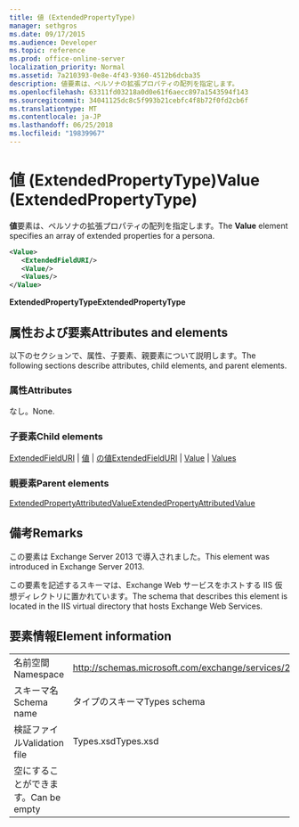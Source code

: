 ```yaml
---
title: 値 (ExtendedPropertyType)
manager: sethgros
ms.date: 09/17/2015
ms.audience: Developer
ms.topic: reference
ms.prod: office-online-server
localization_priority: Normal
ms.assetid: 7a210393-0e8e-4f43-9360-4512b6dcba35
description: 値要素は、ペルソナの拡張プロパティの配列を指定します。
ms.openlocfilehash: 63311fd03218a0d0e61f6aecc897a1543594f143
ms.sourcegitcommit: 34041125dc8c5f993b21cebfc4f8b72f0fd2cb6f
ms.translationtype: MT
ms.contentlocale: ja-JP
ms.lasthandoff: 06/25/2018
ms.locfileid: "19839967"
---
```

# <a name="value-extendedpropertytype"></a><span data-ttu-id="2d489-103">値 (ExtendedPropertyType)</span><span class="sxs-lookup"><span data-stu-id="2d489-103">Value (ExtendedPropertyType)</span></span>

<span data-ttu-id="2d489-104">**値**要素は、ペルソナの拡張プロパティの配列を指定します。</span><span class="sxs-lookup"><span data-stu-id="2d489-104">The **Value** element specifies an array of extended properties for a persona.</span></span> 
  
```XML
<Value>
   <ExtendedFieldURI/>
   <Value/>
   <Values/>
</Value>
```

<span data-ttu-id="2d489-105">**ExtendedPropertyType**</span><span class="sxs-lookup"><span data-stu-id="2d489-105">**ExtendedPropertyType**</span></span>

## <a name="attributes-and-elements"></a><span data-ttu-id="2d489-106">属性および要素</span><span class="sxs-lookup"><span data-stu-id="2d489-106">Attributes and elements</span></span>

<span data-ttu-id="2d489-107">以下のセクションで、属性、子要素、親要素について説明します。</span><span class="sxs-lookup"><span data-stu-id="2d489-107">The following sections describe attributes, child elements, and parent elements.</span></span>
  
### <a name="attributes"></a><span data-ttu-id="2d489-108">属性</span><span class="sxs-lookup"><span data-stu-id="2d489-108">Attributes</span></span>

<span data-ttu-id="2d489-109">なし。</span><span class="sxs-lookup"><span data-stu-id="2d489-109">None.</span></span>
  
### <a name="child-elements"></a><span data-ttu-id="2d489-110">子要素</span><span class="sxs-lookup"><span data-stu-id="2d489-110">Child elements</span></span>

<span data-ttu-id="2d489-111">[ExtendedFieldURI](extendedfielduri.md) | [値](value.md) | [の値](values.md)</span><span class="sxs-lookup"><span data-stu-id="2d489-111">[ExtendedFieldURI](extendedfielduri.md) | [Value](value.md) | [Values](values.md)</span></span>
  
### <a name="parent-elements"></a><span data-ttu-id="2d489-112">親要素</span><span class="sxs-lookup"><span data-stu-id="2d489-112">Parent elements</span></span>

[<span data-ttu-id="2d489-113">ExtendedPropertyAttributedValue</span><span class="sxs-lookup"><span data-stu-id="2d489-113">ExtendedPropertyAttributedValue</span></span>](extendedpropertyattributedvalue.md)
  
## <a name="remarks"></a><span data-ttu-id="2d489-114">備考</span><span class="sxs-lookup"><span data-stu-id="2d489-114">Remarks</span></span>

<span data-ttu-id="2d489-115">この要素は Exchange Server 2013 で導入されました。</span><span class="sxs-lookup"><span data-stu-id="2d489-115">This element was introduced in Exchange Server 2013.</span></span>
  
<span data-ttu-id="2d489-116">この要素を記述するスキーマは、Exchange Web サービスをホストする IIS 仮想ディレクトリに置かれています。</span><span class="sxs-lookup"><span data-stu-id="2d489-116">The schema that describes this element is located in the IIS virtual directory that hosts Exchange Web Services.</span></span>
  
## <a name="element-information"></a><span data-ttu-id="2d489-117">要素情報</span><span class="sxs-lookup"><span data-stu-id="2d489-117">Element information</span></span>

|||
|:-----|:-----|
|<span data-ttu-id="2d489-118">名前空間</span><span class="sxs-lookup"><span data-stu-id="2d489-118">Namespace</span></span>  <br/> |http://schemas.microsoft.com/exchange/services/2006/types  <br/> |
|<span data-ttu-id="2d489-119">スキーマ名</span><span class="sxs-lookup"><span data-stu-id="2d489-119">Schema name</span></span>  <br/> |<span data-ttu-id="2d489-120">タイプのスキーマ</span><span class="sxs-lookup"><span data-stu-id="2d489-120">Types schema</span></span>  <br/> |
|<span data-ttu-id="2d489-121">検証ファイル</span><span class="sxs-lookup"><span data-stu-id="2d489-121">Validation file</span></span>  <br/> |<span data-ttu-id="2d489-122">Types.xsd</span><span class="sxs-lookup"><span data-stu-id="2d489-122">Types.xsd</span></span>  <br/> |
|<span data-ttu-id="2d489-123">空にすることができます。</span><span class="sxs-lookup"><span data-stu-id="2d489-123">Can be empty</span></span>  <br/> ||
   

